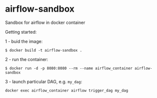 # airflow-sandbox

Sandbox for airflow in docker container

Getting started:

1 - buid the image:

  `$ docker build -t airflow-sandbox .`

2 - run the container:
  
  `$ docker run -d -p 8080:8080 --rm --name airflow_container airflow-sandbox`
  
3 - launch particular DAG, e.g. `my_dag`:

   `docker exec airflow_container airflow trigger_dag my_dag`
